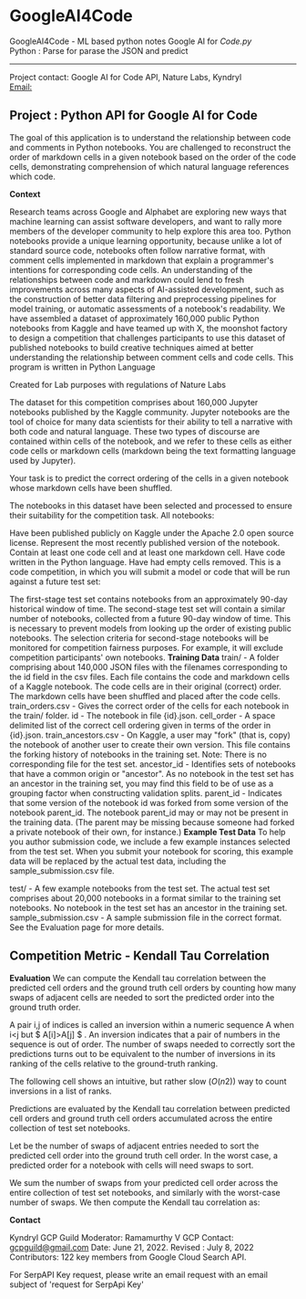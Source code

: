# GoogleAI4Code
GoogleAI4Code - ML based python notes
Google AI for _Code.py_  
Python : Parse for parase the JSON and predict
_____________________________________________________________________________
Project contact: Google AI for Code API, Nature Labs, Kyndryl<br>
[Email:](mailto:gcpguild@gmail.com)
## Project : Python API for Google AI for Code

The goal of this application is to understand the relationship between code and comments in Python notebooks. You are challenged to reconstruct the order of markdown cells in a given notebook based on the order of the code cells, demonstrating comprehension of which natural language references which code.

**Context**

Research teams across Google and Alphabet are exploring new ways that machine learning can assist software developers, and want to rally more members of the developer community to help explore this area too. Python notebooks provide a unique learning opportunity, because unlike a lot of standard source code, notebooks often follow narrative format, with comment cells implemented in markdown that explain a programmer's intentions for corresponding code cells. An understanding of the relationships between code and markdown could lend to fresh improvements across many aspects of AI-assisted development, such as the construction of better data filtering and preprocessing pipelines for model training, or automatic assessments of a notebook's readability.
We have assembled a dataset of approximately 160,000 public Python notebooks from Kaggle and have teamed up with X, the moonshot factory to design a competition that challenges participants to use this dataset of published notebooks to build creative techniques aimed at better understanding the relationship between comment cells and code cells.
This program is written in Python Language

Created for Lab purposes with regulations of Nature Labs

The dataset for this competition comprises about 160,000 Jupyter notebooks published by the Kaggle community. Jupyter notebooks are the tool of choice for many data scientists for their ability to tell a narrative with both code and natural language. These two types of discourse are contained within cells of the notebook, and we refer to these cells as either code cells or markdown cells (markdown being the text formatting language used by Jupyter).

Your task is to predict the correct ordering of the cells in a given notebook whose markdown cells have been shuffled.

The notebooks in this dataset have been selected and processed to ensure their suitability for the competition task. All notebooks:

Have been published publicly on Kaggle under the Apache 2.0 open source license.
Represent the most recently published version of the notebook.
Contain at least one code cell and at least one markdown cell.
Have code written in the Python language.
Have had empty cells removed.
This is a code competition, in which you will submit a model or code that will be run against a future test set:

The first-stage test set contains notebooks from an approximately 90-day historical window of time.
The second-stage test set will contain a similar number of notebooks, collected from a future 90-day window of time. This is necessary to prevent models from looking up the order of existing public notebooks. The selection criteria for second-stage notebooks will be monitored for competition fairness purposes. For example, it will exclude competition participants' own notebooks.
**Training Data**
train/ - A folder comprising about 140,000 JSON files with the filenames corresponding to the id field in the csv files. Each file contains the code and markdown cells of a Kaggle notebook. The code cells are in their original (correct) order. The markdown cells have been shuffled and placed after the code cells.
train_orders.csv - Gives the correct order of the cells for each notebook in the train/ folder.
id - The notebook in file {id}.json.
cell_order - A space delimited list of the correct cell ordering given in terms of the order in {id}.json.
train_ancestors.csv - On Kaggle, a user may "fork" (that is, copy) the notebook of another user to create their own version. This file contains the forking history of notebooks in the training set. Note: There is no corresponding file for the test set.
ancestor_id - Identifies sets of notebooks that have a common origin or "ancestor". As no notebook in the test set has an ancestor in the training set, you may find this field to be of use as a grouping factor when constructing validation splits.
parent_id - Indicates that some version of the notebook id was forked from some version of the notebook parent_id. The notebook parent_id may or may not be present in the training data. (The parent may be missing because someone had forked a private notebook of their own, for instance.)
**Example Test Data**
To help you author submission code, we include a few example instances selected from the test set. When you submit your notebook for scoring, this example data will be replaced by the actual test data, including the sample_submission.csv file.

test/ - A few example notebooks from the test set. The actual test set comprises about 20,000 notebooks in a format similar to the training set notebooks. No notebook in the test set has an ancestor in the training set.
sample_submission.csv - A sample submission file in the correct format. See the Evaluation page for more details.

## Competition Metric - Kendall Tau Correlation
**Evaluation**
We can compute the Kendall tau correlation between the predicted cell orders and the ground truth cell orders by counting how many swaps of adjacent cells are needed to sort the predicted order into the ground truth order.

A pair  i,j  of indices is called an inversion within a numeric sequence  A  when  i<j  but $ A[i]>A[j] $ . An inversion indicates that a pair of numbers in the sequence is out of order. The number of swaps needed to correctly sort the predictions turns out to be equivalent to the number of inversions in its ranking of the cells relative to the ground-truth ranking.

The following cell shows an intuitive, but rather slow $( O(n2) )$ way to count inversions in a list of ranks.

Predictions are evaluated by the Kendall tau correlation between predicted cell orders and ground truth cell orders accumulated across the entire collection of test set notebooks.

Let  be the number of swaps of adjacent entries needed to sort the predicted cell order into the ground truth cell order. In the worst case, a predicted order for a notebook with  cells will need  swaps to sort.

We sum the number of swaps from your predicted cell order across the entire collection of test set notebooks, and similarly with the worst-case number of swaps. We then compute the Kendall tau correlation as:

**Contact**

Kyndryl GCP Guild Moderator: Ramamurthy V 
GCP Contact: gcpguild@gmail.com
Date: June 21, 2022.
Revised : July 8, 2022
Contributors: 122 key members from Google Cloud Search API.

For SerpAPI Key request, please write an email request with an email subject of 'request for SerpApi Key'
